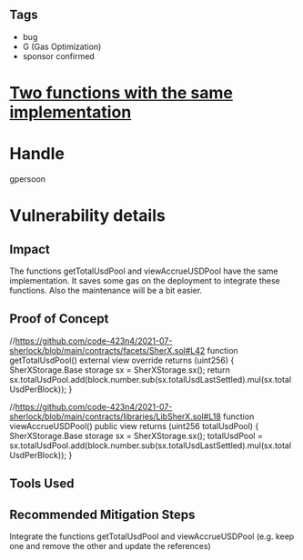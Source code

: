 ## Tags

- bug
- G (Gas Optimization)
- sponsor confirmed

# [Two functions with the same implementation](https://github.com/code-423n4/2021-07-sherlock-findings/issues/17) 

# Handle

gpersoon


# Vulnerability details

## Impact
The functions getTotalUsdPool and viewAccrueUSDPool have the same implementation.
It saves some gas on the deployment to integrate these functions.
Also the maintenance will be a bit easier.

## Proof of Concept
//https://github.com/code-423n4/2021-07-sherlock/blob/main/contracts/facets/SherX.sol#L42
function getTotalUsdPool() external view override returns (uint256) {
    SherXStorage.Base storage sx = SherXStorage.sx();
    return sx.totalUsdPool.add(block.number.sub(sx.totalUsdLastSettled).mul(sx.totalUsdPerBlock));
  }

//https://github.com/code-423n4/2021-07-sherlock/blob/main/contracts/libraries/LibSherX.sol#L18
  function viewAccrueUSDPool() public view returns (uint256 totalUsdPool) {
    SherXStorage.Base storage sx = SherXStorage.sx();
    totalUsdPool = sx.totalUsdPool.add(block.number.sub(sx.totalUsdLastSettled).mul(sx.totalUsdPerBlock));
  }

## Tools Used

## Recommended Mitigation Steps
Integrate the functions getTotalUsdPool and viewAccrueUSDPool
(e.g. keep one and remove the other and update the references)

